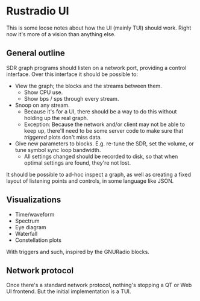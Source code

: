 # Rustradio UI

This is some loose notes about how the UI (mainly TUI) should work. Right now
it's more of a vision than anything else.

## General outline

SDR graph programs should listen on a network port, providing a control
interface. Over this interface it should be possible to:
* View the graph; the blocks and the streams between them.
  * Show CPU use.
  * Show bps / sps through every stream.
* Snoop on any stream.
  * Because it's for a UI, there should be a way to do this without holding up
    the real graph.
  * Exception: Because the network and/or client may not be able to keep up,
    there'll need to be some server code to make sure that *triggered* plots
    don't miss data.
* Give new parameters to blocks. E.g. re-tune the SDR, set the volume, or tune
  symbol sync loop bandwidth.
  * All settings changed should be recorded to disk, so that when optimal
    settings are found, they're not lost.

It should be possible to ad-hoc inspect a graph, as well as creating a fixed
layout of listening points and controls, in some language like JSON.

## Visualizations

* Time/waveform
* Spectrum
* Eye diagram
* Waterfall
* Constellation plots

With triggers and such, inspired by the GNURadio blocks.

## Network protocol

Once there's a standard network protocol, nothing's stopping a QT or Web UI
frontend. But the initial implementation is a TUI.
